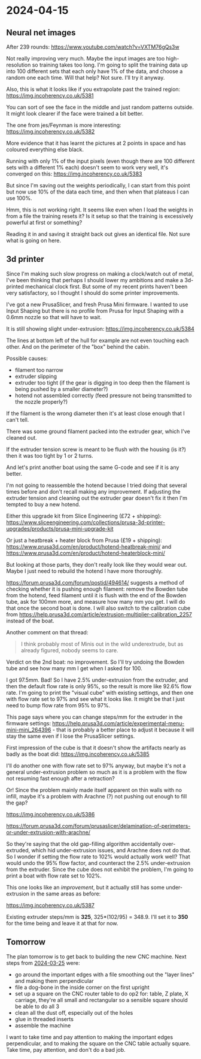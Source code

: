 # 2024-04-15

## Neural net images

After 239 rounds: https://www.youtube.com/watch?v=VXTM76gQs3w

Not really improving very much. Maybe the input images are too high-resolution so training takes too long.
I'm going to split the training data up into 100 different sets that each only have 1% of the data, and choose
a random one each time. Will that help? Not sure. I'll try it anyway.

Also, this is what it looks like if you extrapolate past the trained region: https://img.incoherency.co.uk/5381

You can sort of see the face in the middle and just random patterns outside. It might look clearer if the face
were trained a bit better.

The one from jes/Feynman is more interesting: https://img.incoherency.co.uk/5382

More evidence that it has learnt the pictures at 2 points in space and has coloured everything else black.

Running with only 1% of the input pixels (even though there are 100 different sets with a different 1% each)
doesn't seem to work very well, it's converged on this: https://img.incoherency.co.uk/5383

But since I'm saving out the weights periodically, I can start from this point but now use 10% of the data each
time, and then when that plateaus I can use 100%.

Hmm, this is not working right. It seems like even when I load the weights in from a file the training resets it?
Is it setup so that the training is excessively powerful at first or something?

Reading it in and saving it straight back out gives an identical file. Not sure what is going on here.

## 3d printer

Since I'm making such slow progress on making a clock/watch out of metal, I've been thinking that perhaps I
should lower my ambitions and make a 3d-printed mechanical clock first. But some of my recent prints haven't been
very satisfactory, so I thought I should do some printer improvements.

I've got a new PrusaSlicer, and fresh Prusa Mini firmware. I wanted to use Input Shaping but there is no profile from Prusa
for Input Shaping with a 0.6mm nozzle so that will have to wait.

It is still showing slight under-extrusion: https://img.incoherency.co.uk/5384

The lines at bottom left of the hull for example are not even touching each other. And on the perimeter of the "box" behind the
cabin.

Possible causes:

 * filament too narrow
 * extruder slipping
 * extruder too tight (if the gear is digging in too deep then the filament is being pushed by a smaller diameter?)
 * hotend not assembled correctly (feed pressure not being transmitted to the nozzle properly?)

If the filament is the wrong diameter then it's at least close enough that I can't tell.

There was some ground filament packed into the extruder gear, which I've cleaned out.

If the extruder tension screw is meant to be flush with the housing (is it?) then it was too tight by 1 or 2 turns.

And let's print another boat using the same G-code and see if it is any better.

I'm not going to reassemble the hotend because I tried doing that several times before and don't recall making any improvement.
If adjusting the extruder tension and cleaning out the extruder gear doesn't fix it then I'm tempted to buy a new hotend.

Either this upgrade kit from Slice Engineering (£72 + shipping): https://www.sliceengineering.com/collections/prusa-3d-printer-upgrades/products/prusa-mini-upgrade-kit

Or just a heatbreak + heater block from Prusa (£19 + shipping): https://www.prusa3d.com/en/product/hotend-heatbreak-mini/ and https://www.prusa3d.com/en/product/hotend-heaterblock-mini/

But looking at those parts, they don't really look like they would wear out. Maybe I just need to rebuild the hotend I have
more thoroughly.

https://forum.prusa3d.com/forum/postid/494614/ suggests a method of checking whether it is pushing enough filament: remove the
Bowden tube from the hotend, feed filament until it is flush with the end of the Bowden tube, ask for 100mm more, and measure how
many mm you get. I will do that once the second boat is done. I will also switch to the
calibration cube from https://help.prusa3d.com/article/extrusion-multiplier-calibration_2257 instead of the boat.

Another comment on that thread:

> I think probably most of Minis out in the wild underextrude, but as already figured, nobody seems to care.

Verdict on the 2nd boat: no improvement. So I'll try undoing the Bowden tube and see how many mm I get when I asked for 100.

I got 97.5mm. Bad! So I have 2.5% under-extrusion from the extruder, and then the default flow rate is only 95%, so the result is more like 92.6% flow rate. I'm going to print the "visual cube" with existing settings, and then one with flow rate set to 97% and see
what it looks like. It might be that I just need to bump flow rate from 95% to 97%.

This page says where you can change steps/mm for the extruder in the firmware settings: https://help.prusa3d.com/article/experimental-menu-mini-mini_264396 - that is probably a better place to adjust it because it will stay
the same even if I lose the PrusaSlicer settings.

First impression of the cube is that it doesn't show the artifacts nearly as badly as the boat did: https://img.incoherency.co.uk/5385

I'll do another one with flow rate set to 97% anyway, but maybe it's not a general under-extrusion problem so much as it is a problem
with the flow not resuming fast enough after a retraction?

Or! Since the problem mainly made itself apparent on thin walls with no infill, maybe it's a problem with Arachne (?) not
pushing out enough to fill the gap?

https://img.incoherency.co.uk/5386

https://forum.prusa3d.com/forum/prusaslicer/delamination-of-perimeters-or-under-extrusion-with-arachne/

So they're saying that the old gap-filling algorithm accidentally over-extruded, which hid under-extrusion issues, and Arachne
does not do that. So I wonder if setting the flow rate to 102% would actually work well? That would undo the 95% flow factor, and
counteract the 2.5% under-extrusion from the extruder. Since the cube does not exhibit the problem, I'm going to print
a boat with flow rate set to 102%.

This one looks like an *improvement*, but it actually still has some under-extrusion in the same areas as before:

https://img.incoherency.co.uk/5387

Existing extruder steps/mm is **325**, 325*(102/95) = 348.9. I'll set it to **350** for the time being and leave it at that for now.

## Tomorrow

The plan tomorrow is to get back to building the new CNC machine. Next steps from [2024-03-25](20240325.md) were:

 * go around the important edges with a file smoothing out the "layer lines" and making them perpendicular
 * file a dog-bone in the inside corner on the first upright
 * set up a square on the CNC router table to do op2 for: table, Z plate, X carriage, they're all small
   and rectangular so a sensible square should be able to do all 3
 * clean all the dust off, especially out of the holes
 * glue in threaded inserts
 * assemble the machine

I want to take time and pay attention to making the important edges perpendicular, and to making the square on the CNC table
actually square. Take time, pay attention, and don't do a bad job.
